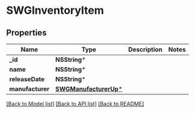 # SWGInventoryItem

## Properties
Name | Type | Description | Notes
------------ | ------------- | ------------- | -------------
**_id** | **NSString*** |  | 
**name** | **NSString*** |  | 
**releaseDate** | **NSString*** |  | 
**manufacturer** | [**SWGManufacturerUp***](SWGManufacturerUp.md) |  | 

[[Back to Model list]](../README.md#documentation-for-models) [[Back to API list]](../README.md#documentation-for-api-endpoints) [[Back to README]](../README.md)


